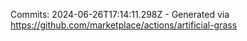 Commits: 2024-06-26T17:14:11.298Z - Generated via https://github.com/marketplace/actions/artificial-grass
<br>
